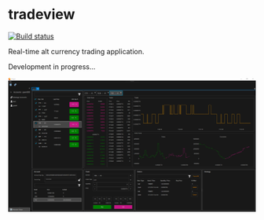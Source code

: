 # tradeview

[![Build status](https://ci.appveyor.com/api/projects/status/lsf9kuf5p93wvr0p/branch/master?svg=true)](https://ci.appveyor.com/project/grantcolley/tradeview/branch/master)

Real-time alt currency trading application.

Development in progress...

![Alt text](/README-images/tradeview.png?raw=true "Trade View")
